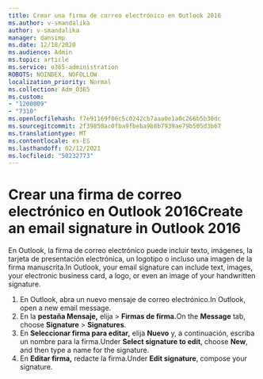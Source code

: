 ```yaml
---
title: Crear una firma de correo electrónico en Outlook 2016
ms.author: v-smandalika
author: v-smandalika
manager: dansimp
ms.date: 12/18/2020
ms.audience: Admin
ms.topic: article
ms.service: o365-administration
ROBOTS: NOINDEX, NOFOLLOW
localization_priority: Normal
ms.collection: Adm_O365
ms.custom:
- "1200009"
- "7310"
ms.openlocfilehash: f7e91169f06c5c0242cb7aaa0e1a0c266b5b30dc
ms.sourcegitcommit: 2f39850ac0fba9fbeba9b8b7939ae79b505d3b67
ms.translationtype: MT
ms.contentlocale: es-ES
ms.lasthandoff: 02/12/2021
ms.locfileid: "50232773"
---
```

# <a name="create-an-email-signature-in-outlook-2016"></a><span data-ttu-id="61a65-102">Crear una firma de correo electrónico en Outlook 2016</span><span class="sxs-lookup"><span data-stu-id="61a65-102">Create an email signature in Outlook 2016</span></span>

<span data-ttu-id="61a65-103">En Outlook, la firma de correo electrónico puede incluir texto, imágenes, la tarjeta de presentación electrónica, un logotipo o incluso una imagen de la firma manuscrita.</span><span class="sxs-lookup"><span data-stu-id="61a65-103">In Outlook, your email signature can include text, images, your electronic business card, a logo, or even an image of your handwritten signature.</span></span>

1. <span data-ttu-id="61a65-104">En Outlook, abra un nuevo mensaje de correo electrónico.</span><span class="sxs-lookup"><span data-stu-id="61a65-104">In Outlook, open a new email message.</span></span>
2. <span data-ttu-id="61a65-105">En la **pestaña Mensaje,** elija   >  **Firmas de firma.**</span><span class="sxs-lookup"><span data-stu-id="61a65-105">On the **Message** tab, choose **Signature** > **Signatures**.</span></span>
3. <span data-ttu-id="61a65-106">En **Seleccionar firma para editar,** elija **Nuevo** y, a continuación, escriba un nombre para la firma.</span><span class="sxs-lookup"><span data-stu-id="61a65-106">Under **Select signature to edit**, choose **New**, and then type a name for the signature.</span></span>
4. <span data-ttu-id="61a65-107">En **Editar firma,** redacte la firma.</span><span class="sxs-lookup"><span data-stu-id="61a65-107">Under **Edit signature**, compose your signature.</span></span>
